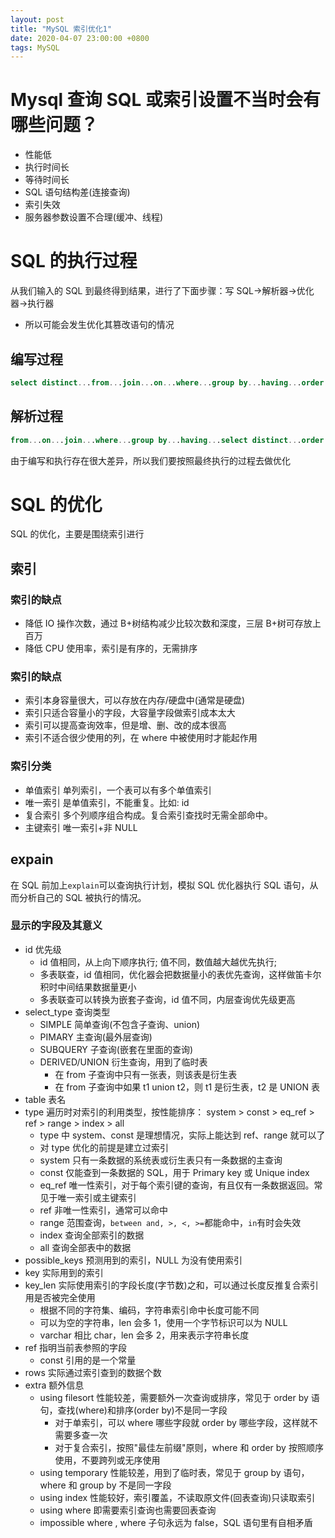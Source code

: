 ```yaml
---
layout: post
title: "MySQL 索引优化1"
date: 2020-04-07 23:00:00 +0800
tags: MySQL
---
```


# Mysql 查询 SQL 或索引设置不当时会有哪些问题？

- 性能低
- 执行时间长
- 等待时间长
- SQL 语句结构差(连接查询)
- 索引失效
- 服务器参数设置不合理(缓冲、线程)

# SQL 的执行过程

从我们输入的 SQL 到最终得到结果，进行了下面步骤：写 SQL->解析器->优化器->执行器

- 所以可能会发生优化其篡改语句的情况

## 编写过程

```SQL
select distinct...from...join...on...where...group by...having...order by...limit
```

## 解析过程

```SQL
from...on...join...where...group by...having...select distinct...order by...limit
```

由于编写和执行存在很大差异，所以我们要按照最终执行的过程去做优化

# SQL 的优化

SQL 的优化，主要是围绕索引进行

## 索引

### 索引的缺点

- 降低 IO 操作次数，通过 B+树结构减少比较次数和深度，三层 B+树可存放上百万
- 降低 CPU 使用率，索引是有序的，无需排序

### 索引的缺点

- 索引本身容量很大，可以存放在内存/硬盘中(通常是硬盘)
- 索引只适合容量小的字段，大容量字段做索引成本太大
- 索引可以提高查询效率，但是增、删、改的成本很高
- 索引不适合很少使用的列，在 where 中被使用时才能起作用

### 索引分类

- 单值索引 单列索引，一个表可以有多个单值索引
- 唯一索引 是单值索引，不能重复。比如: id
- 复合索引 多个列顺序组合构成。复合索引查找时无需全部命中。
- 主键索引 唯一索引+非 NULL

## expain

在 SQL 前加上`explain`可以查询执行计划，模拟 SQL 优化器执行 SQL 语句，从而分析自己的 SQL 被执行的情况。

### 显示的字段及其意义

- id 优先级
  - id 值相同，从上向下顺序执行; 值不同，数值越大越优先执行;
  - 多表联查，id 值相同，优化器会把数据量小的表优先查询，这样做笛卡尔积时中间结果数据量更小
  - 多表联查可以转换为嵌套子查询，id 值不同，内层查询优先级更高
- select_type 查询类型
  - SIMPLE 简单查询(不包含子查询、union)
  - PIMARY 主查询(最外层查询)
  - SUBQUERY 子查询(嵌套在里面的查询)
  - DERIVED/UNION 衍生查询，用到了临时表
    - 在 from 子查询中只有一张表，则该表是衍生表
    - 在 from 子查询中如果 t1 union t2，则 t1 是衍生表，t2 是 UNION 表
- table 表名
- type 遍历时对索引的利用类型，按性能排序：
  system > const > eq_ref > ref > range > index > all
  - type 中 system、const 是理想情况，实际上能达到 ref、range 就可以了
  - 对 type 优化的前提是建立过索引
  - system 只有一条数据的系统表或衍生表只有一条数据的主查询
  - const 仅能查到一条数据的 SQL，用于 Primary key 或 Unique index
  - eq_ref 唯一性索引，对于每个索引键的查询，有且仅有一条数据返回。常见于唯一索引或主键索引
  - ref 非唯一性索引，通常可以命中
  - range 范围查询，`between and, >, <, >=`都能命中，`in`有时会失效
  - index 查询全部索引的数据
  - all 查询全部表中的数据
- possible_keys 预测用到的索引，NULL 为没有使用索引
- key 实际用到的索引
- key_len 实际使用索引的字段长度(字节数)之和，可以通过长度反推复合索引用是否被完全使用
  - 根据不同的字符集、编码，字符串索引命中长度可能不同
  - 可以为空的字符串，len 会多 1，使用一个字节标识可以为 NULL
  - varchar 相比 char，len 会多 2，用来表示字符串长度
- ref 指明当前表参照的字段
  - const 引用的是一个常量
- rows 实际通过索引查到的数据个数
- extra 额外信息
  - using filesort 性能较差，需要额外一次查询或排序，常见于 order by 语句，查找(where)和排序(order by)不是同一字段
    - 对于单索引，可以 where 哪些字段就 order by 哪些字段，这样就不需要多查一次
    - 对于复合索引，按照"最佳左前缀"原则，where 和 order by 按照顺序使用，不要跨列或无序使用
  - using temporary 性能较差，用到了临时表，常见于 group by 语句，where 和 group by 不是同一字段
  - using index 性能较好，索引覆盖，不读取原文件(回表查询)只读取索引
  - using where 即需要索引查询也需要回表查询
  - impossible where , where 子句永远为 false，SQL 语句里有自相矛盾
